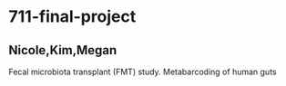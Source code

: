 # 711-final-project
## Nicole,Kim,Megan
Fecal microbiota transplant (FMT) study. Metabarcoding of human guts
